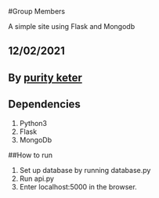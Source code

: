 #Group Members

A simple site using Flask and Mongodb

## 12/02/2021

## By **[purity keter](https://)**

## Dependencies ##

1. Python3
2. Flask
3. MongoDb

##How to run

1. Set up database by running database.py
2. Run api.py
3. Enter localhost:5000 in the browser.
